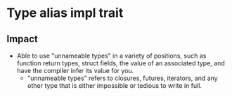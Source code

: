 # Type alias impl trait

## Impact

* Able to use "unnameable types" in a variety of positions, such as function return types, struct fields, the value of an associated type, and have the compiler infer its value for you.
    * "unnameable types" refers to closures, futures, iterators, and any other type that is either impossible or tedious to write in full.

